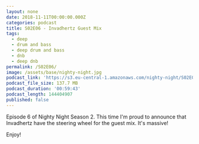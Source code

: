 ```yaml
---
layout: none
date: 2018-11-11T00:00:00.000Z
categories: podcast
title: S02E06 - Invadhertz Guest Mix
tags:
  - deep
  - drum and bass
  - deep drum and bass
  - dnb
  - deep dnb
permalink: /S02E06/
image: /assets/base/nighty-night.jpg
podcast_link: 'https://s3.eu-central-1.amazonaws.com/nighty-night/S02E06.mp3'
podcast_file_size: 137.7 MB
podcast_duration: '00:59:43'
podcast_length: 144404907
published: false
---
```

Episode 6 of Nighty Night Season 2. This time I'm proud to announce that Invadhertz have the steering wheel for the guest mix. It's massive!

Enjoy!
